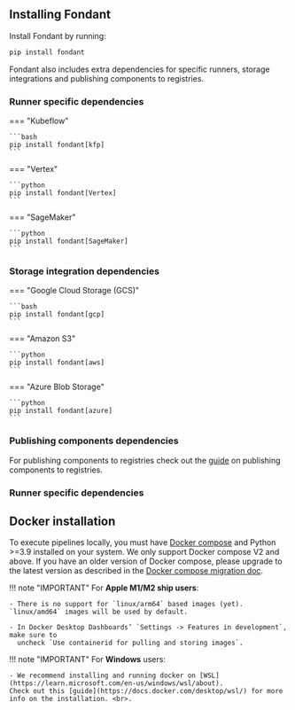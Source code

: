 ## Installing Fondant

Install Fondant by running:

```bash
pip install fondant
```

Fondant also includes extra dependencies for specific runners, storage integrations and publishing components to registries.

### Runner specific dependencies

=== "Kubeflow"

    ```bash
    pip install fondant[kfp]
    ```

=== "Vertex"

    ```python
    pip install fondant[Vertex]
    ```

=== "SageMaker"

    ```python
    pip install fondant[SageMaker]
    ```

### Storage integration dependencies

=== "Google Cloud Storage (GCS)"

    ```bash
    pip install fondant[gcp]
    ```

=== "Amazon S3"

    ```python
    pip install fondant[aws]
    ```

=== "Azure Blob Storage"

    ```python
    pip install fondant[azure]
    ```


### Publishing components dependencies

For publishing components to registries check out the [guide](../components/publishing_components.md) on publishing components to registries.

### Runner specific dependencies


## Docker installation

To execute pipelines locally, you must
have [Docker compose](https://docs.docker.com/compose/install/) and Python >=3.9
installed on your system. We only support Docker compose V2 and above. If you have an older version of
Docker compose, please upgrade to the latest version as described in the [Docker compose migration doc](https://docs.docker.com/compose/migrate/).

!!! note "IMPORTANT"
    For **Apple M1/M2 ship users**: <br>
    
    - There is no support for `linux/arm64` based images (yet). `linux/amd64` images will be used by default.

    - In Docker Desktop Dashboards’ `Settings -> Features in development`, make sure to
      uncheck `Use containerid for pulling and storing images`.

!!! note "IMPORTANT"
    For **Windows** users: <br>
    
    - We recommend installing and running docker on [WSL](https://learn.microsoft.com/en-us/windows/wsl/about). 
    Check out this [guide](https://docs.docker.com/desktop/wsl/) for more info on the installation. <br>.